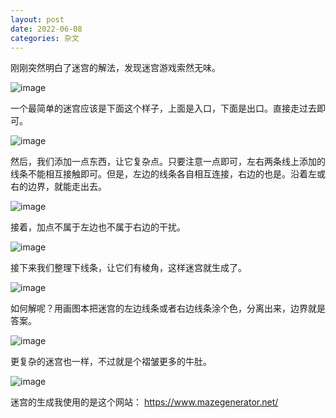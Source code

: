 ```yaml
---
layout: post
date: 2022-06-08
categories: 杂文
---
```


刚刚突然明白了迷宫的解法，发现迷宫游戏索然无味。

![image](https://user-images.githubusercontent.com/21050753/172537420-dd34efe6-9e00-48af-98af-d9ec0dc28790.png)


一个最简单的迷宫应该是下面这个样子，上面是入口，下面是出口。直接走过去即可。

![image](https://user-images.githubusercontent.com/21050753/172535754-205d8e7a-fa11-48ca-83bc-ef99cdf977f2.png)


然后，我们添加一点东西，让它复杂点。只要注意一点即可，左右两条线上添加的线条不能相互接触即可。但是，左边的线条各自相互连接，右边的也是。沿着左或右的边界，就能走出去。

![image](https://user-images.githubusercontent.com/21050753/172535959-24a892e9-9af8-42db-bca3-289fab69cdad.png)


接着，加点不属于左边也不属于右边的干扰。

![image](https://user-images.githubusercontent.com/21050753/172536249-d8b461d4-24ef-48a4-b737-98d4dba1682f.png)


接下来我们整理下线条，让它们有棱角，这样迷宫就生成了。

![image](https://user-images.githubusercontent.com/21050753/172536348-b139128d-2a3e-4d21-81c5-71af3034f34c.png)


如何解呢？用画图本把迷宫的左边线条或者右边线条涂个色，分离出来，边界就是答案。

![image](https://user-images.githubusercontent.com/21050753/172536523-21533b2f-b6be-49f4-a756-0efc177cf1e6.png)


更复杂的迷宫也一样，不过就是个褶皱更多的牛肚。

![image](https://user-images.githubusercontent.com/21050753/172537172-cba47d24-39ef-4505-be7e-721cac0a49f1.png)


迷宫的生成我使用的是这个网站：
https://www.mazegenerator.net/

